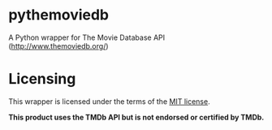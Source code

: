 pythemoviedb
============

A Python wrapper for The Movie Database API (http://www.themoviedb.org/)

Licensing
=========

This wrapper is licensed under the terms of the [MIT license](http://opensource.org/licenses/mit-license.php).

**This product uses the TMDb API but is not endorsed or certified by TMDb.**
